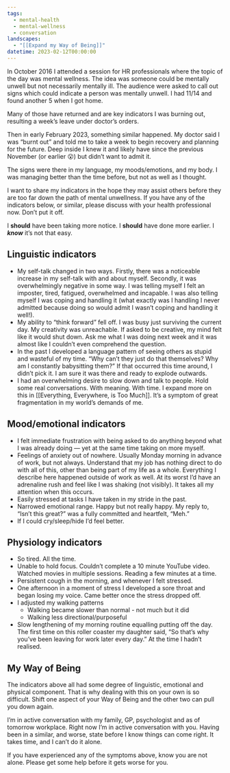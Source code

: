 ```yaml
---
tags:
  - mental-health
  - mental-wellness
  - conversation
landscapes:
  - "[[Expand my Way of Being]]"
datetime: 2023-02-12T00:00:00
---
```

In October 2016 I attended a session for HR professionals where the topic of the day was mental wellness. The idea was someone could be mentally unwell but not necessarily mentally ill. The audience were asked to call out signs which could indicate a person was mentally unwell. I had 11/14 and found another 5 when I got home.

Many of those have returned and are key indicators I was burning out, resulting a week’s leave under doctor’s orders. 

Then in early February 2023, something similar happened. My doctor said I was “burnt out” and told me to take a week to begin recovery and planning for the future. Deep inside I knew it and likely have since the previous November (or earlier 😮) but didn’t want to admit it.

The signs were there in my language, my moods/emotions, and my body. I was managing better than the time before, but not as well as I thought.

I want to share my indicators in the hope they may assist others before they are too far down the path of mental unwellness. If you have any of the indicators below, or similar, please discuss with your health professional now. Don’t put it off. 

I **should** have been taking more notice. I **should** have done more earlier. I **_know_** it’s not that easy.

## Linguistic indicators
- My self-talk changed in two ways. Firstly, there was a noticeable increase in my self-talk with and about myself. Secondly, it was overwhelmingly negative in some way. I was telling myself I felt an imposter, tired, fatigued, overwhelmed and incapable. I was also telling myself I was coping and handling it (what exactly was I handling I never admitted because doing so would admit I wasn’t coping and handling it well!).
- My ability to “think forward” fell off. I was busy just surviving the current day. My creativity was unreachable. If asked to be creative, my mind felt like it would shut down. Ask me what I was doing next week and it was almost like I couldn’t even comprehend the question.
- In the past I developed a language pattern of seeing others as stupid and wasteful of my time. “Why can’t they just do that themselves? Why am I constantly babysitting them?” If that occurred this time around, I didn’t pick it. I am sure it was there and ready to explode outwards.
- I had an overwhelming desire to slow down and talk to people. Hold some real conversations. With meaning. With time. I expand more on this in [[Everything, Everywhere, is Too Much]]. It’s a symptom of great fragmentation in my world’s demands of me.

## Mood/emotional indicators
- I felt immediate frustration with being asked to do anything beyond what I was already doing — yet at the same time taking on more myself.
- Feelings of anxiety out of nowhere. Usually Monday morning in advance of work, but not always. Understand that my job has nothing direct to do with all of this, other than being part of my life as a whole. Everything I describe here happened outside of work as well. At its worst I’d have an adrenaline rush and feel like I was shaking (not visibly). It takes all my attention when this occurs.
- Easily stressed at tasks I have taken in my stride in the past.
- Narrowed emotional range. Happy but not really happy. My reply to, “Isn’t this great?” was a fully committed and heartfelt, “Meh.”
- If I could cry/sleep/hide I’d feel better.

## Physiology indicators
- So tired. All the time.
- Unable to hold focus. Couldn’t complete a 10 minute YouTube video. Watched movies in multiple sessions. Reading a few minutes at a time.
- Persistent cough in the morning, and whenever I felt stressed.
- One afternoon in a moment of stress I developed a sore throat and began losing my voice. Came better once the stress dropped off.
- I adjusted my walking patterns
	- Walking became slower than normal - not much but it did
	- Walking less directional/purposeful
- Slow lengthening of my morning routine equalling putting off the day. The first time on this roller coaster my daughter said, “So that’s why you’ve been leaving for work later every day.” At the time I hadn’t realised.

## My Way of Being
The indicators above all had some degree of linguistic, emotional and physical component. That is why dealing with this on your own is so difficult. Shift one aspect of your Way of Being and the other two can pull you down again.

I’m in active conversation with my family, GP, psychologist and as of tomorrow workplace. Right now I’m in active conversation with you. Having been in a similar, and worse, state before I know things can come right. It takes time, and I can’t do it alone. 

If you have experienced any of the symptoms above, know you are not alone. Please get some help before it gets worse for you.